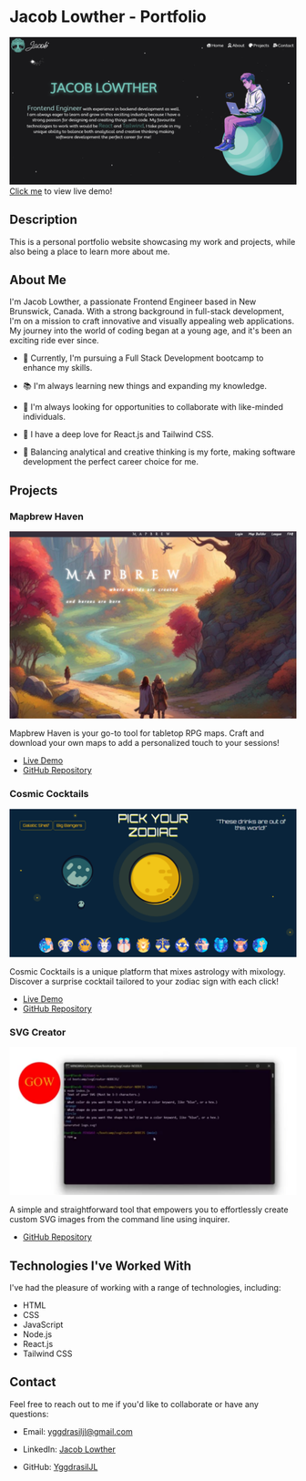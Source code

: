 # Jacob Lowther - Portfolio

![Portfolio Screenshot](public/assets/portfolio-ss.png)
[Click me](www.jacoblowther.com) to view live demo!

## Description

This is a personal portfolio website showcasing my work and projects, while also being a place to learn more about me.

## About Me

I'm Jacob Lowther, a passionate Frontend Engineer based in New Brunswick, Canada. With a strong background in full-stack development, I'm on a mission to craft innovative and visually appealing web applications. My journey into the world of coding began at a young age, and it's been an exciting ride ever since.

- 🔭 Currently, I'm pursuing a Full Stack Development bootcamp to enhance my skills.

- 📚 I'm always learning new things and expanding my knowledge.

- 🤝 I'm always looking for opportunities to collaborate with like-minded individuals.

- 🌱 I have a deep love for React.js and Tailwind CSS.

- 🚀 Balancing analytical and creative thinking is my forte, making software development the perfect career choice for me.

## Projects

### Mapbrew Haven

![Mapbrew Haven](public/assets/portfolio/mapbrew.png)

Mapbrew Haven is your go-to tool for tabletop RPG maps. Craft and download your own maps to add a personalized touch to your sessions!

- [Live Demo](https://mapbrew-websitee-20a575919a4b.herokuapp.com/login)
- [GitHub Repository](https://github.com/YggdrasilJL/mapbrew-haven)

### Cosmic Cocktails

![Cosmic Cocktails](public/assets/portfolio/cosmic-cocktails.png)

Cosmic Cocktails is a unique platform that mixes astrology with mixology. Discover a surprise cocktail tailored to your zodiac sign with each click!

- [Live Demo](https://graycoded.github.io/cosmic-cocktail-2.0)
- [GitHub Repository](https://github.com/YggdrasilJL/cosmic-cocktails)

### SVG Creator

![SVG Creator](public/assets/portfolio/svg-creator.png)

A simple and straightforward tool that empowers you to effortlessly create custom SVG images from the command line using inquirer.

- [GitHub Repository](https://github.com/YggdrasilJL/svgCreator-NODEJS)

## Technologies I've Worked With

I've had the pleasure of working with a range of technologies, including:

- HTML
- CSS
- JavaScript
- Node.js
- React.js
- Tailwind CSS

## Contact

Feel free to reach out to me if you'd like to collaborate or have any questions:

- Email: yggdrasiljl@gmail.com

- LinkedIn: [Jacob Lowther](https://www.linkedin.com/in/jacob-lowther)

- GitHub: [YggdrasilJL](https://github.com/YggdrasilJL)

